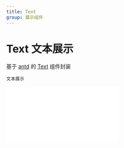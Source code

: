 ```yaml
---
title: Text
group: 展示组件
---
```


# Text 文本展示

基于 <a href="https://ant-design.antgroup.com/index-cn" target="_blank">antd</a> 的 <a href="https://ant-design.antgroup.com/components/typography-cn#typographytext" target="_blank">Text</a> 组件封装

<code src='./Text/index.tsx'>文本展示</code>

<embed src="../guide.md#L16-L21"></embed>

